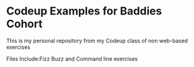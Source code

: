 # Codeup Examples for Baddies Cohort

This is my personal repository from my Codeup class of non web-based exercises

Files Include:Fizz Buzz and Command line exercises
